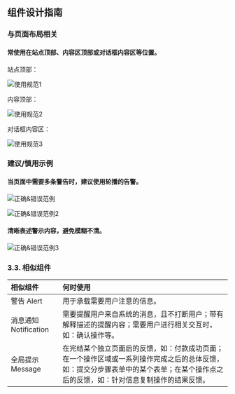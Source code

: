 ## 组件设计指南


### 与页面布局相关

#### 常使用在站点顶部、内容区顶部或对话框内容区等位置。

站点顶部：

![使用规范1](../../images/使用规范1-1837953.jpg)



内容顶部：

![使用规范2](../../images/使用规范2-1837976.jpg)



对话框内容区：

![使用规范3](../../images/使用规范3-1837985.jpg)




### 建议/慎用示例

#### 当页面中需要多条警告时，建议使用轮播的告警。

![正确&错误范例](../../images/正确&错误范例.jpg)




![正确&错误范例2](../../images/正确&错误范例2-1838001.jpg)



#### 清晰表述警示内容，避免模糊不清。

![正确&错误范例3](../../images/正确&错误范例3-1838009.jpg)




### 3.3. 相似组件

| 相似组件             | 何时使用                                                     |
| :------------------- | :----------------------------------------------------------- |
| 警告 Alert | 用于承载需要用户注意的信息。 |
| 消息通知Notification | 需要提醒用户来自系统的消息，且不打断用户；带有解释描述的提醒内容；需要用户进行相关交互时，如：确认操作等。 |
| 全局提示Message      | 在完结某个独立页面后的反馈，如：付款成功页面；在一个操作区域或一系列操作完成之后的总体反馈，如：提交分步骤表单中的某个表单；在某个操作点之后的反馈，如：针对信息复制操作的结果反馈。 |

